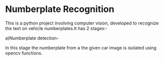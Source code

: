 # Numberplate Recognition
This is a python project involving computer vision, developed to recognize the text on vehicle numberplates.It has 2 stages:-


a)Numberplate detection-

In this stage the numberplate from a the given car image is isolated using opencv functions.
